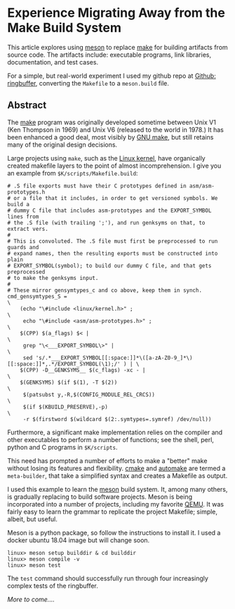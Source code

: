Experience Migrating Away from the Make Build System
====================================================

This article explores using [meson](https://mesonbuild.com/) to replace
[make](https://en.wikipedia.org/wiki/Make_(software)) for building artifacts
from source code.  The artifacts include: executable programs, link libraries,
documentation, and test cases.

For a simple, but real-world experiment I used my
github repo at [Github: ringbuffer](https://github.com/dturvene/ring-buffer),
converting the `Makefile` to a `meson.build` file.

Abstract
--------
The [make](https://en.wikipedia.org/wiki/Make_(software)) program was
originally developed sometime between Unix V1 (Ken Thompson in 1969) and Unix
V6 (released to the world in 1978.)  It has been enhanced a good deal, most
visibly by [GNU make](https://www.gnu.org/software/make/), but still retains
many of the original design decisions.

Large projects using `make`, such as the 
[Linux kernel](https://www.linuxfoundation.org/), have organically created
makefile layers to the point of almost incomprehension.  I give you an example
from `$K/scripts/Makefile.build`:

```
# .S file exports must have their C prototypes defined in asm/asm-prototypes.h
# or a file that it includes, in order to get versioned symbols. We build a
# dummy C file that includes asm-prototypes and the EXPORT_SYMBOL lines from
# the .S file (with trailing ';'), and run genksyms on that, to extract vers.
#
# This is convoluted. The .S file must first be preprocessed to run guards and
# expand names, then the resulting exports must be constructed into plain
# EXPORT_SYMBOL(symbol); to build our dummy C file, and that gets preprocessed
# to make the genksyms input.
#
# These mirror gensymtypes_c and co above, keep them in synch.
cmd_gensymtypes_S =                                                         \
    (echo "\#include <linux/kernel.h>" ;                                    \
     echo "\#include <asm/asm-prototypes.h>" ;                              \
    $(CPP) $(a_flags) $< |                                                  \
     grep "\<___EXPORT_SYMBOL\>" |                                          \
     sed 's/.*___EXPORT_SYMBOL[[:space:]]*\([a-zA-Z0-9_]*\)[[:space:]]*,.*/EXPORT_SYMBOL(\1);/' ) | \
    $(CPP) -D__GENKSYMS__ $(c_flags) -xc - |                                \
    $(GENKSYMS) $(if $(1), -T $(2))                                         \
     $(patsubst y,-R,$(CONFIG_MODULE_REL_CRCS))                             \
     $(if $(KBUILD_PRESERVE),-p)                                            \
     -r $(firstword $(wildcard $(2:.symtypes=.symref) /dev/null))
```

Furthermore, a significant make implementation relies on the compiler and other
executables to perform a number of functions; see the shell, perl, python and C
programs in `$K/scripts`.

This need has prompted a number of efforts to make a "better" make without
losing its features and flexibility.  [cmake](https://cmake.org/) and 
[automake](https://www.gnu.org/software/automake/)
are termed a `meta-builder`, that
take a simplified syntax and creates a Makefile as output.

I used this example to learn the [meson](https://mesonbuild.com/) build
system.  It, among many others, is gradually replacing
 to build software
projects.  Meson is being incorporated into a number of projects, including my
favorite [QEMU](https://www.qemu.org/).  It was fairly easy to learn the
grammar to replicate the project Makefile; simple, albeit, but useful.

Meson is a python package, so follow the instructions to install it. I used a
docker ubuntu 18.04 image but will change soon.

```
linux> meson setup builddir & cd builddir
linux> meson compile -v
linux> meson test
```

The `test` command should successfully run through four increasingly complex
tests of the ringbuffer.

*More to come....*
